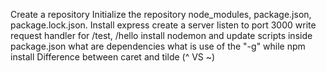 Create a repository
Initialize the repository
node_modules, package.json, package.lock.json.
Install express
create a server
listen to port 3000
write request handler for /test, /hello
install nodemon and update scripts inside package.json
what are dependencies
what is use of the "-g" while npm install
Difference between caret and tilde (^ VS ~)
